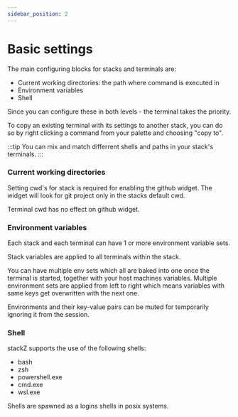 ```yaml
---
sidebar_position: 2
---
```


# Basic settings


The main configuring blocks for stacks and terminals are:

- Current working directories: the path where command is executed in
- Environment variables
- Shell

Since you can configure these in both levels - the terminal takes the priority.

To copy an existing terminal with its settings to another stack, you can do so by right clicking a command from your palette and choosing "copy to".

:::tip
You can mix and match differrent shells and paths in your stack's terminals.
:::

### Current working directories

Setting cwd's for stack is required for enabling the github widget. The widget will look for git project only in the stacks default cwd. 

Terminal cwd has no effect on github widget.



### Environment variables

Each stack and each terminal can have 1 or more environment variable sets.

Stack variables are applied to all terminals within the stack.

You can have multiple env sets which all are baked into one once the terminal is started, together with your host machines variables. Multiple environment sets are applied from left to right which means variables with same keys get overwritten with the next one. 

Environments and their key-value pairs can be muted for temporarily ignoring it from the session. 



### Shell

stackZ supports the use of the following shells:

- bash
- zsh
- powershell.exe
- cmd.exe
- wsl.exe

Shells are spawned as a logins shells in posix systems. 



